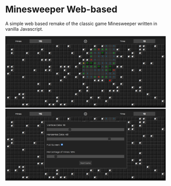 # Minesweeper Web-based
A simple web based remake of the classic game Minesweeper written in vanilla Javascript.<br/>

<img alt="Game Screenshot" src='ScreenShots/Screenshot at 2020-09-29 18-05-47.png' />
<img alt="Game Screenshot" src='ScreenShots/Screenshot at 2020-09-29 18-05-57.png' />
